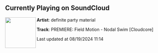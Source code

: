 ## Currently Playing on SoundCloud

[<img align="left" width="100" src="https://i1.sndcdn.com/artworks-wFczKqYLeGvCKy3q-kHBzWg-t500x500.jpg">](https://soundcloud.com/definitepartymaterial/field-motion-nodal-swim)

**Artist**: definite party material 

**Track**: PREMIERE: Field Motion - Nodal Swim [Cloudcore]

Last updated at 08/19/2024 11:14

